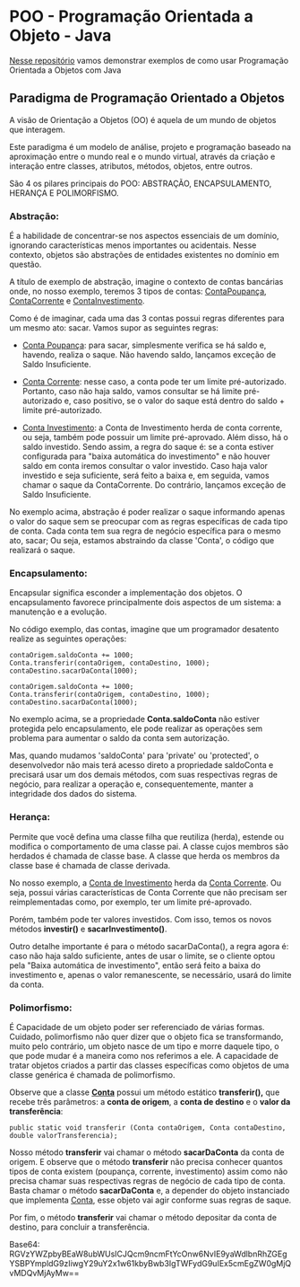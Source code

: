 # POO - Programação Orientada a Objeto - Java 
[Nesse repositório](https://github.com/MartonLyra/dio-poo) vamos demonstrar exemplos de como usar Programação Orientada a Objetos com Java


## Paradigma de Programação Orientado a Objetos

A visão de Orientação a Objetos (OO) é aquela de um mundo de objetos que interagem.  

Este paradigma é um modelo de análise, projeto e programação baseado na aproximação entre o mundo real e o mundo virtual, através da criação e interação entre classes, atributos, métodos, objetos, entre outros.  

São 4 os pilares principais do POO: ABSTRAÇÃO, ENCAPSULAMENTO, HERANÇA E POLIMORFISMO.

### Abstração:

É a habilidade de concentrar-se nos aspectos essenciais de um domínio, ignorando características menos importantes ou acidentais. Nesse contexto, objetos são abstrações de entidades existentes no domínio em questão.

A título de exemplo de abstração, imagine o contexto de contas bancárias onde, no nosso exemplo, teremos 3 tipos de contas: [ContaPoupança](src/desafio/poo/ContaPoupanca.java), [ContaCorrente](src/desafio/poo/ContaCorrente.java) e [ContaInvestimento](src/desafio/poo/ContaInvestimento.java).

Como é de imaginar, cada uma das 3 contas possui regras diferentes para um mesmo ato: sacar. Vamos supor as seguintes regras:


- [Conta Poupança](src/desafio/poo/ContaPoupanca.java): para sacar, simplesmente verifica se há saldo e, havendo, realiza o saque. Não havendo saldo, lançamos exceção de Saldo Insuficiente.


- [Conta Corrente](src/desafio/poo/ContaCorrente.java): nesse caso, a conta pode ter um limite pré-autorizado. Portanto, caso não haja saldo, vamos consultar se há limite pré-autorizado e, caso positivo, se o valor do saque está dentro do saldo + limite pré-autorizado.


- [Conta Investimento](src/desafio/poo/ContaInvestimento.java): a Conta de Investimento herda de conta corrente, ou seja, também pode possuir um limite pré-aprovado. Além disso, há o saldo investido. Sendo assim, a regra do saque é: se a conta estiver configurada para "baixa automática do investimento" e não houver saldo em conta iremos consultar o valor investido. Caso haja valor investido e seja suficiente, será feito a baixa e, em seguida, vamos chamar o saque da ContaCorrente. Do contrário, lançamos exceção de Saldo Insuficiente.  


No exemplo acima, abstração é poder realizar o saque informando apenas o valor do saque sem se preocupar com as regras específicas de cada tipo de conta. Cada conta tem sua regra de negócio específica para o mesmo ato, sacar; Ou seja, estamos abstraindo da classe 'Conta', o código que realizará o saque.

### Encapsulamento:

Encapsular significa esconder a implementação dos objetos. O encapsulamento favorece principalmente dois aspectos de um sistema: a manutenção e a evolução.

No código exemplo, das contas, imagine que um programador desatento realize as seguintes operações:  


    contaOrigem.saldoConta += 1000;    
    Conta.transferir(contaOrigem, contaDestino, 1000);
    contaDestino.sacarDaConta(1000);

    contaOrigem.saldoConta += 1000;    
    Conta.transferir(contaOrigem, contaDestino, 1000);
    contaDestino.sacarDaConta(1000);  



No exemplo acima, se a propriedade **Conta.saldoConta** não estiver protegida pelo encapsulamento, ele pode realizar as operações sem problema para aumentar o saldo da conta sem autorização.  

Mas, quando mudamos 'saldoConta' para 'private' ou 'protected', o desenvolvedor não mais terá acesso direto a propriedade saldoConta e precisará usar um dos demais métodos, com suas respectivas regras de negócio, para realizar a operação e, consequentemente, manter a integridade dos dados do sistema.

### Herança:

Permite que você defina uma classe filha que reutiliza (herda), estende ou modifica o comportamento de uma classe pai. A classe cujos membros são herdados é chamada de classe base. A classe que herda os membros da classe base é chamada de classe derivada.

No nosso exemplo, a [Conta de Investimento](src/desafio/poo/ContaInvestimento.java) herda da [Conta Corrente](src/desafio/poo/ContaCorrente.java). Ou seja, possui várias características de Conta Corrente que não precisam ser reimplementadas como, por exemplo, ter um limite pré-aprovado.

Porém, também pode ter valores investidos. Com isso, temos os novos métodos **investir()** e **sacarInvestimento()**.

Outro detalhe importante é para o método sacarDaConta(), a regra agora é: caso não haja saldo suficiente, antes de usar o limite, se o cliente optou pela "Baixa automática de investimento", então será feito a baixa do investimento e, apenas o valor remanescente, se necessário, usará do limite da conta.


### Polimorfismo:

É Capacidade de um objeto poder ser referenciado de várias formas. Cuidado, polimorfismo não quer dizer que o objeto fica se transformando, muito pelo contrário, um objeto nasce de um tipo e morre daquele tipo, o que pode mudar é a maneira como nos referimos a ele. A capacidade de tratar objetos criados a partir das classes específicas como objetos de uma classe genérica é chamada de polimorfismo.

Observe que a classe **[Conta](src/desafio/poo/Conta.java)** possui um método estático **transferir(),** que recebe três parâmetros: a **conta de origem**, a **conta de destino** e o **valor da transferência**:

    public static void transferir (Conta contaOrigem, Conta contaDestino, double valorTransferencia);

Nosso método **transferir** vai chamar o método **sacarDaConta** da conta de origem. E observe que o método **transferir** não precisa conhecer quantos tipos de conta existem (poupança, corrente, investimento) assim como não precisa chamar suas respectivas regras de negócio de cada tipo de conta. Basta chamar o método **sacarDaConta** e, a depender do objeto instanciado que implementa [Conta](src/desafio/poo/Conta.java), esse objeto vai agir conforme suas regras de saque.  

Por fim, o método **transferir** vai chamar o método depositar da conta de destino, para concluir a transferência.  

  
  
  
Base64: RGVzYWZpbyBEaW8ubWUsICJQcm9ncmFtYcOnw6NvIE9yaWdlbnRhZGEgYSBPYmpldG9zIiwgY29uY2x1w61kbyBwb3IgTWFydG9uIEx5cmEgZW0gMjQvMDQvMjAyMw==